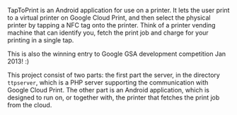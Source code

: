TapToPrint is an Android application for use on a printer. It lets the user print to a virtual printer on Google Cloud Print, and then select the physical printer by tapping a NFC tag onto the printer. Think of a printer vending machine that can identify you, fetch the print job and charge for your printing in a single tap. 

This is also the winning entry to Google GSA development competition Jan 2013! :)

This project consist of two parts: the first part the server, in the directory `ttpserver`, which is a PHP server supporting the communication with Google Cloud Print. The other part is an Android application, which is designed to run on, or together with, the printer that fetches the print job from the cloud. 
